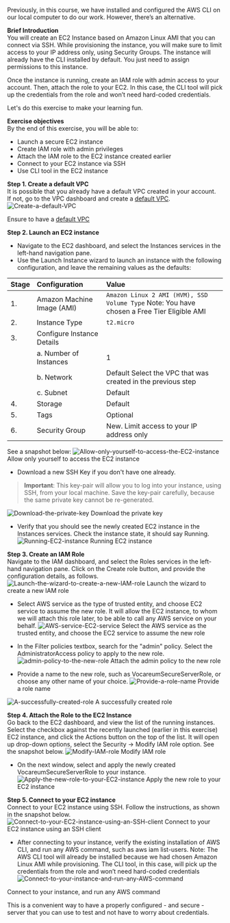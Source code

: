Previously, in this course, we have installed and configured the AWS CLI on our local computer to do our work. However, there’s an alternative.

**Brief Introduction**  
You will create an EC2 Instance based on Amazon Linux AMI that you can connect via SSH. While provisioning the instance, you will make sure to limit access to your IP address only, using Security Groups. The instance will already have the CLI installed by default. You just need to assign permissions to this instance.

Once the instance is running, create an IAM role with admin access to your account. Then, attach the role to your EC2. In this case, the CLI tool will pick up the credentials from the role and won’t need hard-coded credentials.

Let's do this exercise to make your learning fun.

**Exercise objectives**  
By the end of this exercise, you will be able to:

* Launch a secure EC2 instance
* Create IAM role with admin privileges
* Attach the IAM role to the EC2 instance created earlier
* Connect to your EC2 instance via SSH
* Use CLI tool in the EC2 instance  

**Step 1. Create a default VPC**  
It is possible that you already have a default VPC created in your account.  
If not, go to the VPC dashboard and create a [default VPC](https://docs.aws.amazon.com/vpc/latest/userguide/default-vpc.html).
![Create-a-default-VPC](./image/Create-a-default-VPC.png)

Ensure to have a [default VPC](https://docs.aws.amazon.com/vpc/latest/userguide/default-vpc.html)

**Step 2. Launch an EC2 instance**  
* Navigate to the EC2 dashboard, and select the Instances services in the left-hand navigation pane.
* Use the Launch Instance wizard to launch an instance with the following configuration, and leave the remaining values as the defaults:

|Stage|Configuration|Value | 
|:---|:---|:---|
|1. |Amazon Machine Image (AMI) |`Amazon Linux 2 AMI (HVM), SSD Volume Type` Note: You have chosen a Free Tier Eligible AMI|
|2. |Instance Type |`t2.micro`|
|3. |Configure Instance Details| |
| |a. Number of Instances |1|
| |b. Network |Default Select the VPC that was created in the previous step|
| |c. Subnet |Default|
|4. |Storage |Default|
|5. |Tags |Optional|
|6. |Security Group |New. Limit access to your IP address only|

See a snapshot below:
![Allow-only-yourself-to-access-the-EC2-instance](./image/Allow-only-yourself-to-access-the-EC2-instance.png)
Allow only yourself to access the EC2 instance

* Download a new SSH Key if you don't have one already.
>**Important**: This key-pair will allow you to log into your instance, using SSH, from your local machine. Save the key-pair carefully, because the same private key cannot be re-generated.

![Download-the-private-key](./image/Download-the-private-key.png)
Download the private key

* Verify that you should see the newly created EC2 instance in the Instances services. Check the instance state, it should say Running.
![Running-EC2-instance](./image/Running-EC2-instance.png)
Running EC2 instance

**Step 3. Create an IAM Role**  
Navigate to the IAM dashboard, and select the Roles services in the left-hand navigation pane.
Click on the Create role button, and provide the configuration details, as follows.
![Launch-the-wizard-to-create-a-new-IAM-role](./image/Launch-the-wizard-to-create-a-new-IAM-role.png)
Launch the wizard to create a new IAM role

* Select AWS service as the type of trusted entity, and choose EC2 service to assume the new role. It will allow the EC2 instance, to whom we will attach this role later, to be able to call any AWS service on your behalf.
![AWS-service-EC2-service](./image/AWS-service-EC2-service.png)
Select the AWS service as the trusted entity, and choose the EC2 service to assume the new role

* In the Filter policies textbox, search for the "admin" policy. Select the AdministratorAccess policy to apply to the new role.
![admin-policy-to-the-new-role](./image/admin-policy-to-the-new-role.png)
Attach the admin policy to the new role

* Provide a name to the new role, such as VocareumSecureServerRole, or choose any other name of your choice.
![Provide-a-role-name](./image/Provide-a-role-name.png)
Provide a role name

![A-successfully-created-role](./image/A-successfully-created-role.png)
A successfully created role

**Step 4. Attach the Role to the EC2 Instance**  
Go back to the EC2 dashboard, and view the list of the running instances.
Select the checkbox against the recently launched (earlier in this exercise) EC2 instance, and click the Actions button on the top of the list. It will open up drop-down options, select the Security → Modify IAM role option. See the snapshot below.
![Modify-IAM-role](./image/Modify-IAM-role.png)
Modify IAM role

* On the next window, select and apply the newly created VocareumSecureServerRole to your instance.
![Apply-the-new-role-to-your-EC2-instance](./image/Apply-the-new-role-to-your-EC2-instance.png)
Apply the new role to your EC2 instance

**Step 5. Connect to your EC2 instance**  
Connect to your EC2 instance using SSH. Follow the instructions, as shown in the snapshot below.
![Connect-to-your-EC2-instance-using-an-SSH-client](./image/Connect-to-your-EC2-instance-using-an-SSH-client.png)
Connect to your EC2 instance using an SSH client

* After connecting to your instance, verify the existing installation of AWS CLI, and run any AWS command, such as aws iam list-users.
Note: The AWS CLI tool will already be installed because we had chosen Amazon Linux AMI while provisioning. The CLI tool, in this case, will pick up the credentials from the role and won’t need hard-coded credentials
![Connect-to-your-instance-and-run-any-AWS-command](./image/Connect-to-your-instance-and-run-any-AWS-command.png)

Connect to your instance, and run any AWS command

This is a convenient way to have a properly configured - and secure - server that you can use to test and not have to worry about credentials.
